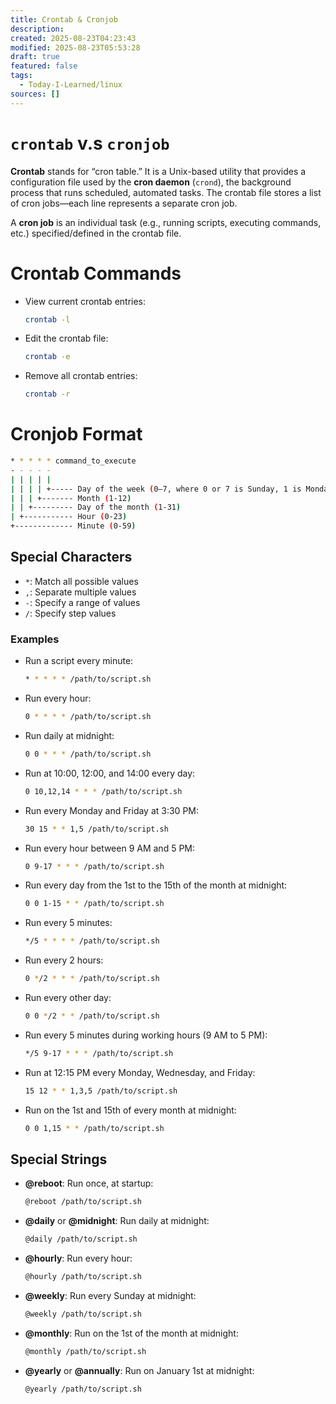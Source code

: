 ```yaml
---
title: Crontab & Cronjob
description:
created: 2025-08-23T04:23:43
modified: 2025-08-23T05:53:28
draft: true
featured: false
tags:
  - Today-I-Learned/linux
sources: []
---
```


# `crontab` v.s `cronjob`

**Crontab** stands for “cron table.” It is a Unix-based utility that provides a configuration file used by the **cron daemon** (`crond`), the background process that runs scheduled, automated tasks. The crontab file stores a list of cron jobs—each line represents a separate cron job.

A **cron job** is an individual task (e.g., running scripts, executing commands, etc.) specified/defined in the crontab file.

# Crontab Commands

* View current crontab entries:

	```bash
	crontab -l
	```

* Edit the crontab file:

	```bash
	crontab -e
	```

* Remove all crontab entries:

	```bash
	crontab -r
	```

# Cronjob Format

```bash
* * * * * command_to_execute
- - - - -
| | | | |
| | | | +----- Day of the week (0–7, where 0 or 7 is Sunday, 1 is Monday, etc.)
| | | +------- Month (1-12)
| | +--------- Day of the month (1-31)
| +----------- Hour (0-23)
+------------- Minute (0-59)
```

## Special Characters

* `*`: Match all possible values
* `,`: Separate multiple values
* `-`: Specify a range of values
* `/`: Specify step values

### Examples

* Run a script every minute:

	```bash
	* * * * * /path/to/script.sh
	```

* Run every hour:

	```bash
	0 * * * * /path/to/script.sh
	```

* Run daily at midnight:

	```bash
	0 0 * * * /path/to/script.sh
	```

* Run at 10:00, 12:00, and 14:00 every day:

	```bash
	0 10,12,14 * * * /path/to/script.sh
	```

* Run every Monday and Friday at 3:30 PM:

	```bash
	30 15 * * 1,5 /path/to/script.sh
	```

* Run every hour between 9 AM and 5 PM:

	```bash
	0 9-17 * * * /path/to/script.sh
	```

* Run every day from the 1st to the 15th of the month at midnight:

	```bash
	0 0 1-15 * * /path/to/script.sh
	```

* Run every 5 minutes:

	```bash
	*/5 * * * * /path/to/script.sh
	```

* Run every 2 hours:

	```bash
	0 */2 * * * /path/to/script.sh
	```

* Run every other day:

	```bash
	0 0 */2 * * /path/to/script.sh
	```

* Run every 5 minutes during working hours (9 AM to 5 PM):

	```bash
	*/5 9-17 * * * /path/to/script.sh
	```

* Run at 12:15 PM every Monday, Wednesday, and Friday:

	```bash
	15 12 * * 1,3,5 /path/to/script.sh
	```

* Run on the 1st and 15th of every month at midnight:

	```bash
	0 0 1,15 * * /path/to/script.sh
	```

## Special Strings

* **@reboot**: Run once, at startup:

	```bash
	@reboot /path/to/script.sh
	```

* **@daily** or **@midnight**: Run daily at midnight:

	```bash
	@daily /path/to/script.sh
	```

* **@hourly**: Run every hour:

	```bash
	@hourly /path/to/script.sh
	```

* **@weekly**: Run every Sunday at midnight:

	```bash
	@weekly /path/to/script.sh
	```

* **@monthly**: Run on the 1st of the month at midnight:

	```bash
	@monthly /path/to/script.sh
	```

* **@yearly** or **@annually**: Run on January 1st at midnight:

	```bash
	@yearly /path/to/script.sh
	```
